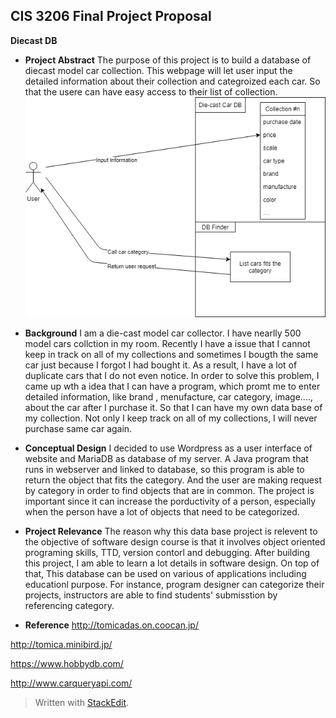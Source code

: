 ﻿## CIS 3206 Final Project Proposal

**Diecast DB**

- **Project Abstract**
The purpose of this project is to build a database of diecast model car collection. This webpage will let user input the detailed information about their collection and categroized each car. So that the usere can have easy access to their list of collection.
![](image/diagram_proposal.png)
- **Background**
I am a die-cast model car collector. I have nearlly 500 model cars collction in my room. Recently I have a issue that I cannot keep in track on all of my collections and sometimes I bougth the same car just because I forgot I had bought it. As a result, I have a lot of duplicate cars that I do not even notice. In order to solve this problem, I came up wth a idea that I can have a program, which promt me to enter detailed information, like brand , menufacture, car category, image...., about the car after I purchase it. So that I can have my own data base of my collection. Not only I keep track on all of my collections, I will never purchase same car again.
- **Conceptual Design**
I decided to use Wordpress as a user interface of website and MariaDB as database of my server. A Java program that runs in webserver and linked to database, so this program is able to return the object that fits the category. And the user are making request by category in order to find objects that are in common. The project is important since it can increase the porductivity of a person, especially when the person have a lot of objects that need to be categorized.
- **Project Relevance**
The reason why this data base project is relevent to the objective of software design course is that it involves object oriented programing skills, TTD, version contorl and debugging. After building this project, I am able to learn a lot details in software design. On top of that, This database can be used on various of applications including educationl purpose. For instance, program designer can categorize their projects, instructors are able to find students' submisstion by referencing category. 

- **Reference**
http://tomicadas.on.coocan.jp/

http://tomica.minibird.jp/

https://www.hobbydb.com/

http://www.carqueryapi.com/


> Written with [StackEdit](https://stackedit.io/).
